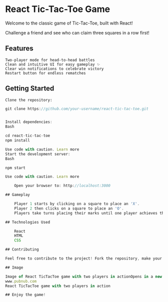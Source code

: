 # React Tic-Tac-Toe Game

Welcome to the classic game of Tic-Tac-Toe, built with React!

Challenge a friend and see who can claim three squares in a row first!

## Features

    Two-player mode for head-to-head battles
    Clean and intuitive UI for easy gameplay ✨
    Clear win notifications to celebrate victory
    Restart button for endless rematches

## Getting Started

    Clone the repository:

```javascript
git clone https://github.com/your-username/react-tic-tac-toe.git


Install dependencies:
Bash

cd react-tic-tac-toe
npm install

Use code with caution. Learn more
Start the development server:
Bash

npm start

Use code with caution. Learn more

    Open your browser to: http://localhost:3000

## Gameplay

    Player 1 starts by clicking on a square to place an 'X'.
    Player 2 then clicks on a square to place an 'O'.
    Players take turns placing their marks until one player achieves three in a row, either horizontally, vertically, or diagonally.

## Technologies Used

    React
    HTML
    CSS

## Contributing

Feel free to contribute to the project! Fork the repository, make your changes, and submit a pull request.

## Image

Image of React TicTacToe game with two players in actionOpens in a new window
www.pubnub.com
React TicTacToe game with two players in action

## Enjoy the game!

```

```

```
